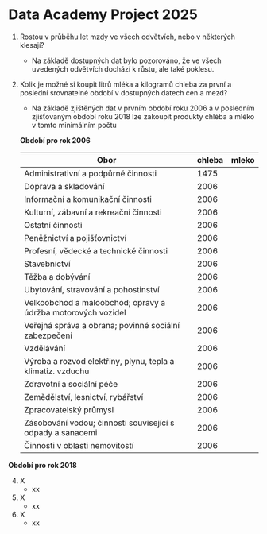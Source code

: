 # <b>Data Academy Project 2025</b>


1. Rostou v průběhu let mzdy ve všech odvětvích, nebo v některých klesají?
   - Na základě dostupných dat bylo pozorováno, že ve všech uvedených odvětvích dochází k růstu, ale také poklesu.
2. Kolik je možné si koupit litrů mléka a kilogramů chleba za první a poslední srovnatelné období v dostupných datech cen a mezd?
   - Na základě zjištěných dat v prvním období roku 2006 a v posledním zjišťovaným období roku 2018 lze zakoupit produkty chléba a mléko v tomto minimálním počtu

   <b> Období pro rok 2006 </b>
   
   |                                   Obor                         | chleba | mleko |
   |----------------------------------------------------------------|--------|-------|
   |Administrativní a podpůrné činnosti                             | 1475   |
   |Doprava a skladování                                            |2006    |
   |Informační a komunikační činnosti                               |2006    |
   |Kulturní, zábavní a rekreační činnosti                          |2006    |
   |Ostatní činnosti                                                |2006    |
   |Peněžnictví a pojišťovnictví                                    |2006    |
   |Profesní, vědecké a technické činnosti                          |2006    |
   |Stavebnictví                                                    |2006    |
   |Těžba a dobývání                                                |2006    |
   |Ubytování, stravování a pohostinství                            |2006    |
   |Velkoobchod a maloobchod; opravy a údržba motorových vozidel    |2006    |
   |Veřejná správa a obrana; povinné sociální zabezpečení           |2006    |
   |Vzdělávání                                                      |2006    |
   |Výroba a rozvod elektřiny, plynu, tepla a klimatiz. vzduchu     |2006    |
   |Zdravotní a sociální péče                                       |2006    |
   |Zemědělství, lesnictví, rybářství                               |2006    |
   |Zpracovatelský průmysl                                          |2006    |
   |Zásobování vodou; činnosti související s odpady a sanacemi      |2006    |
   |Činnosti v oblasti nemovitostí                                  |2006    |
   
  <b> Období pro rok 2018 </b>

4. X
   - xx
5. X
   - xx
6. X
   - xx
